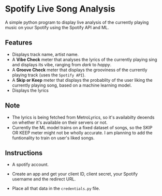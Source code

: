 # Spotify Live Song Analysis

A simple python program to display live analysis of the currently playing music on your Spotify using the Spotify API and ML.

## Features
- Displays track name, artist name.
- A **Vibe Check** meter that analyses the lyrics of the currently playing sing and displays its vibe, ranging from *dark* to *happy*.
- A **Groove Check** meter that displays the grooviness of the currently playing track (uses the `Spotify API`).
- A **Skip or Keep** meter that displays the probablity of the user liking the currently playing song, based on a machine learning model.
- Displays the lyrics

## Note
- The lyrics is being fetched from MetroLyrics, so it's availabilty deoends on whether it's available on their servers or not.
- Currently the ML model trains on a fixed dataset of songs, so the SKIP OR KEEP meter might not be wholly accurate.
I am planning to add the funtionality to train on user's liked songs.

## Instructions
- A spotify account.

- Create an app and get your client ID, client secret, your Spotify username and the redirect URL.
- Place all that data in the `credentials.py` file.

